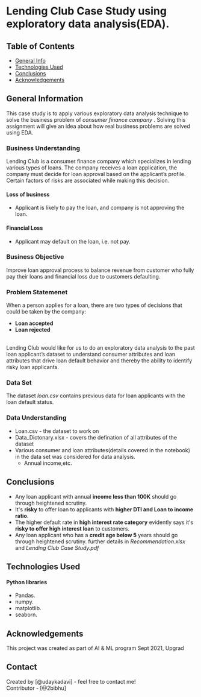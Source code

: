 # Lending Club Case Study using exploratory data analysis(EDA).

## Table of Contents
* [General Info](#general-information)
* [Technologies Used](#technologies-used)
* [Conclusions](#conclusions)
* [Acknowledgements](#acknowledgements)

<!-- You can include any other section that is pertinent to your problem -->

## General Information
This case study is to apply various exploratory data analysis technique to solve the business problem of *consumer finance company* . Solving this assignment will give an idea about how real business problems are solved using EDA.

### Business Understanding
Lending Club is a consumer finance company which specializes in lending various types of loans. The company receives a loan application, the company must decide for loan approval based on the applicant’s profile. Certain factors of risks are associated while making this decision.
#### Loss of business
   - Applicant is likely to pay the loan, and company is not approving the loan.
#### Financial Loss
   - Applicant may default on the loan, i.e. not pay.
        
### Business Objective
Improve loan approval process to balance revenue from customer who fully pay their loans and financial loss due to customers defaulting.

### Problem Statemenet
When a person applies for a loan, there are two types of decisions that could be taken by the company:<br>
   * **Loan accepted**
   * **Loan rejected**
<br>
Lending Club would like for us to do an exploratory data analysis to the past loan applicant’s dataset to understand consumer attributes and loan attributes that drive loan default behavior and thereby the ability to identify risky loan applicants.

### Data Set
The dataset *loan.csv* contains previous data for loan applicants with the loan default status.

### Data Understanding
* Loan.csv - the dataset to work on
* Data_Dictonary.xlsx - covers the defination of all attributes of the dataset
* Various consumer and loan attributes(details covered in the notebook) in the data set was considered for data analysis.
    - Annual income,etc.



## Conclusions
* Any loan applicant with annual **income less than 100K** should go through heightened scrutiny.
* It's **risky** to offer loan to applicants with **higher DTI and Loan to income ratio**.
* The higher default rate in **high interest rate category** evidently says it's **risky to offer high interest loan** to customers.
* Any loan applicant who has a **credit age below 5** years should go through heightened scrutiny.
further details in *Recommendation.xlsx* and *Lending Club Case Study.pdf*
<!-- You don't have to answer all the questions - just the ones relevant to your project. -->


## Technologies Used
#### Python libraries
* Pandas.
* numpy.
* matplotlib.
* seaborn.

<!-- As the libraries versions keep on changing, it is recommended to mention the version of library used in this project -->

## Acknowledgements
This project was created as part of AI & ML program Sept 2021, Upgrad 



## Contact
Created by [@udaykadavi] - feel free to contact me! <br>
Contributor - [@2bibhu]
